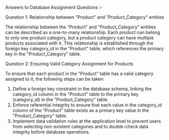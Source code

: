  Answers to Database Assignment Questions :-

 Question 1: Relationship between "Product" and "Product_Category" entities

The relationship between the "Product" and "Product_Category" entities can be described as a one-to-many relationship. Each product can belong to only one product category, but a product category can have multiple products associated with it. This relationship is established through the foreign key category_id in the "Product" table, which references the primary key in the "Product_Category" table.

 Question 2: Ensuring Valid Category Assignment for Products

To ensure that each product in the "Product" table has a valid category assigned to it, the following steps can be taken:

1. Define a foreign key constraint in the database schema, linking the category_id column in the "Product" table to the primary key (category_id) in the "Product_Category" table.
2. Enforce referential integrity to ensure that each value in the category_id column of the "Product" table exists as a primary key value in the "Product_Category" table.
3. Implement data validation rules at the application level to prevent users from selecting non-existent categories and to double-check data integrity before database operations.
 

